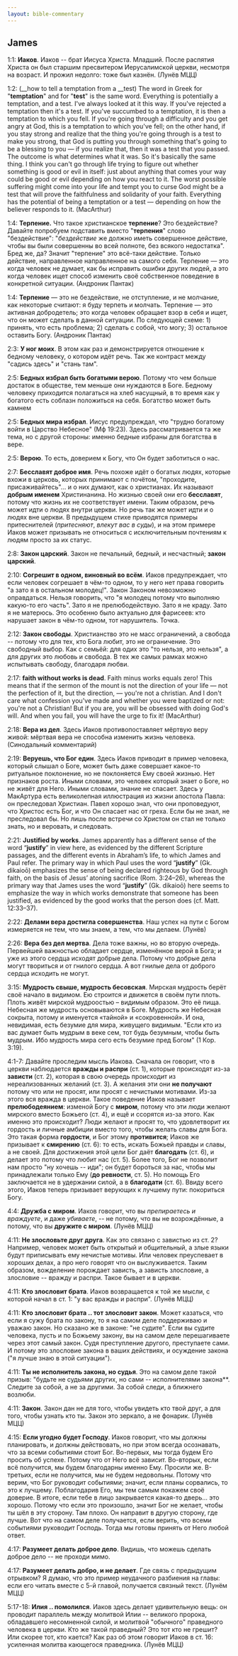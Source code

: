 ```yaml
---
layout: bible-commentary
---
```



## James

1:1: **Иаков**. Иаков -- брат Иисуса Христа. Младший. После распятия Христа он был старшим пресвитером Иерусалимской церкви, несмотря на возраст. И прожил недолго: тоже был казнён. (Лунёв МЦЦ)

1:2: (__how to tell a temptation from a __test) The word in Greek for "**temptation**" and for "**test**" is the same word. Everything is potentially a temptation, and a test. I've always looked at it this way. If you've rejected a temptation then it's a test. If you've succumbed to a temptation, it is then a temptation to which you fell. 
If you're going through a difficulty and you get angry at God, this is a temptation to which you've fell; on the other hand, if you stay strong and realize that the thing you're going through is a test to make you strong, that God is putting you through something that's going to be a blessing to you — if you realize that, then it was a test that you passed. The outcome is what determines what it was. So it's basically the same thing. 
I think you can't go through life trying to figure out whether something is good or evil in itself: just about anything that comes your way could be good or evil depending on how you react to it. The worst possible suffering might come into your life and tempt you to curse God might be a test that will prove the faithfulness and solidarity of your faith. Everything has the potential of being a temptation or a test — depending on how the believer responds to it. 
(MacArthur)


1:4: **Терпение.** Что такое христианское **терпение**? Это бездействие? Давайте попробуем подставить вместо "**терпения**" слово "бездействие": "*бездействие* же должно иметь совершенное действие, чтобы вы были совершенны во всей полноте, без всякого недостатка". Бред же, да? 
Значит "терпение" это всё-таки действие. Только действие, направленное направленное на самого себя. Терпение — это когда человек не думает, как бы исправить ошибки других людей, а это когда человек ищет способ изменить своё собственное поведение в конкретной ситуации. 
(Андроник Пантак)

1:4: **Терпение** — это не бездействие, не отступление, и не молчание, как некоторые считают: я буду терпеть и молчать. Терпение — это активная добродетель; это когда человек обращает взор в себя и ищет, что он может сделать в данной ситуации. По следующей схеме: 1) принять, что есть проблема; 2) сделать с собой, что могу; 3) остальное оставить Богу.
(Андроник Пантак)

2:3: **У ног моих**. В этом как раз и демонстрируется отношение к бедному человеку, о котором идёт речь. Так же контраст между "садись здесь" и "стань там".

2:5: **Бедных избрал быть богатыми верою**. Потому что чем больше достаток в обществе, тем меньше они нуждаются в Боге. Бедному человеку приходится полагаться на хлеб насущный, в то время как у богатого есть соблазн положиться на себя. Богатство может быть камнем 

2:5: **Бедных мира избрал**. Иисус предупреждал, что "трудно богатому войти в Царство Небесное" (Мф 19:23). Здесь рассматривается та же тема, но с другой стороны: именно бедные избраны для богатства в вере.

2:5: **Верою**. То есть, доверием к Богу, что Он будет заботиться о нас.

2:7: **Бесславят доброе имя**. Речь похоже идёт о богатых людях, которые вхожи в церковь, которых принимают с почётом, "проходите, присаживайтесь"... и о них думают, как о христианах. Их называют **добрым именем** Христинанина. Но жизнью своей они его **бесславят**, потому что жизнь их не соответствует имени. Таким образом, речь может идти о людях внутри церкви.
Но речь так же может идти и о людях вне церкви. В предыдущем стихе приводятся примеры притеснителей (*притесняют*, *влекут вас в суды*), и на этом примере Иаков может призывать не относиться с исключительным почтениям к людям просто за их статус.

2:8: **Закон царский**. Закон не печальный, бедный, и несчастный; **закон царский**.

2:10: **Согрешит в одном, виновный во всём**. Иаков предупреждает, что если человек согрешает в чём-то одном, то у него нет права говорить "а зато я в остальном молодец!". Закон Законом невозможно оправдаться. Нельзя говорить, что "я молодец потому что выполняю какую-то его часть". Зато я не прелюбодействую. Зато я не краду. Зато я не матерюсь.
Это особенно было актуально для фарисеев: кто нарушает закон в чём-то одном, тот нарушитель. Точка.

2:12: **Закон свободы**. Христианство это не масс ограничений, а свобода -- потому что для тех, кто Бога любит, это не ограничение. Это свободный выбор. Как с семьёй: для одих это "то нельзя, это нельзя", а для других это любовь и свобода. В тех же самых рамках можно испытывать свободу, благодаря любви.

2:17: **faith without works is dead**. Faith minus works equals zero!
This means that if the sermon of the mount is not the direction of your life — not the perfection of it, but the direction, — you're not a christian. And I don't care what confession you've made and whether you were baptized or not: you're not a Christian!
But if you are, you will be obsessed with doing God's will. And when you fail, you will have the urge to fix it!
(MacArthur)

2:18: **Вера из дел**. Здесь Иаков противопоставляет мёртвую веру живой: мёртвая вера не способна изменить жизнь человека. (Синодальный комментарий)

2:19: **Веруешь, что Бог един**. Здесь Иаков приводит в пример человека, который слышал о Боге, может быть даже совершает какое-то ритуальное поклонение, но не поклоняется Ему своей жизнью. Нет признаков роста.
Иными словами, это человек который знает о Боге, но не живёт для Него. Иными словами, знание не спасает.
Здесь у МакАртура есть великолепная иллюстрация из жизни апостола Павла: он преследовал Христиан. Павел хорошо знал, что они проповедуют, что Христос есть Бог, и что Он спасает нас от греха. Если бы не знал, не преследовал бы. Но лишь после встречи со Христом он стал не только знать, но и веровать, и следовать.


2:21: **Justified by works**. James apparently has a different sense of the word “**justify**” in view here, as evidenced by the different Scripture passages, and the different events in Abraham’s life, to which James and Paul refer. The primary way in which Paul uses the word “**justify**” (Gk. dikaioō) emphasizes the sense of being declared righteous by God through faith, on the basis of Jesus’ atoning sacrifice (Rom. 3:24–26), whereas the primary way that James uses the word “**justify**” (Gk. dikaioō) here seems to emphasize the way in which works demonstrate that someone has been justified, as evidenced by the good works that the person does (cf. Matt. 12:33–37). 

2:22: **Делами вера достигла совершенства**. Наш успех на пути с Богом измеряется не тем, что мы знаем, а тем, что мы делаем. (Лунёв)

2:26: **Вера без дел мертва**. Дела тоже важны, но во вторую очередь. Первейшей важностью обладает сердце, изменённое верой в Бога; и уже из этого сердца исходят добрые дела.
Потому что добрые дела могут твориться и от гнилого сердца.
А вот гнилые дела от доброго сердца исходить не могут.

3:15: **Мудрость свыше, мудрость бесовская**. Мирская мудрость берёт своё начало в видимом. Ею строится и движется в своём пути плоть. Плоть живёт мирской мудроостью – видимым образом. Это её пища. 
Небесная же мудрость основываются в Боге. Мудрость же Небесная сокрыта, потому и именуется «тайной» и «сокровенной». И она, невидимая, есть безумие для мира, живущего видимым. "Если кто из вас думает быть мудрым в веке сем, тот будь безумным, чтобы быть мудрым. Ибо мудрость мира сего есть безумие пред Богом" (1 Кор. 3:19).

4:1-7: Давайте проследим мысль Иакова.
Сначала он говорит, что в церкви наблюдается **вражды и распри** (ст. 1), которые происходят из-за **зависти** (ст. 2), которая в свою очередь происходит из нереализованных желаний (ст. 3). А желания эти они **не получают** потому что или не просят, или просят с нечистыми мотивами. Из-за этого вся вражда в церкви.
Такое поведение Иаков называет **прелюбодеянием**: изменой Богу с **миром**, потому что эти люди желают мирского вместо Божьего (ст. 4), и ещё и ссорятся из-за этого. 
Как именно это происходит? Люди желают и просят то, что удовлетворит их гордость и личные амбиции вместо того, чтобы желать славы для Бога. Это такая форма **гордости**, и Бог этому **противится**; Иаков же призывает к **смирению** (ст. 6): то есть, искать Божьей правды и славы, а не своей.
Для достижения этой цели Бог даёт **благодать** (ст. 6), и делает это потому что любит нас (ст. 5). Более того, Бог не позволит нам просто "ну хочешь -- иди"; он будет бороться за нас, чтобы мы принадлежали только Ему (**до ревности**, ст. 5). Но помощь Его заключается не в удержании силой, а в **благодати** (ст. 6).
Ввиду всего этого, Иаков теперь призывает верующих к лучшему пути: покориться Богу.

4:4: **Дружба с миром**. Иаков говорит, что вы *препираетесь и враждуете*, и даже *убиваете*, -- не потому, что вы не возрождённые, а потому, что вы **дружите с миром**. (Лунёв МЦЦ)

4:11: **Не злословьте друг друга**. Как это связано с завистью из ст. 2? Например, человек может быть открытый и общительный, а злые языки будут приписывать ему нечистые мотивы. Или человек преуспевает в хороших делах, а про него говорят что он выслуживается. Таким образом, вожделение порождает зависть, а зависть злословие, а злословие -- вражду и распри. Такое бывает и в церкви.

4:11: **Кто злословит брата**. Иаков возвращается к той же мысли, с которой начал в ст. 1: "у вас вражды и распри". (Лунёв МЦЦ)

4:11: **Кто злословит брата .. тот злословит закон**. Может казаться, что если я сужу брата по закону, то я на самом деле поддерживаю и уважаю закон. Но сказано же в законе: "не судите". Если вы судите человека, пусть и по Божьему закону, вы на самом деле перешагиваете через этот самый закон. Судя преступление другого, преступаете сами. И потому это злословие закона в ваших действиях, и осуждение закона ("я лучше знаю в этой ситуации").

4:11: **Ты не исполнитель закона, но судья**. Это на самом деле такой призыв: "будьте не судьями других, но сами -- исполнителями закона**. Следите за собой, а не за другими. За собой следи, а ближнего возлюби. 

4:11: **Закон**. Закон дан не для того, чтобы увидеть кто твой друг, а для того, чтобы узнать кто ты. Закон это зеркало, а не фонарик. (Лунёв МЦЦ)

4:15: **Если угодно будет Господу**. Иаков говорит, что мы должны планировать, и должны действовать, но при этом всегда осознавать, что за всеми событиями стоит Бог.
Во-первых, мы тогда будем Его просить об успехе. Потому что от Него всё зависит.
Во-вторых, если всё получится, мы будем благодарны именно Ему. Просили же.
В-третьих, если не получится, мы не будем недовольны. Потому что верим, что Бог руководит событиями; значит, если планы сорвались, то это к лучшему. Поблагодарив Его, мы тем самым покажем своё доверие.
В итоге, если тебе в лицо закрывается какая-то дверь... это хорошо. Потому что если это произошло, значит Бог не желает, чтобы ты шёл в эту сторону. Там плохо. Он направит в другую сторону, где лучше.
Вот что на самом деле получается, если верить, что всеми событиями руководит Господь. Тогда мы готовы принять от Него любой ответ.

4:17: **Разумеет делать доброе дело**. Видишь, что можешь сделать доброе дело -- не проходи мимо.

4:17: **Разумеет делать добро, и не делает**. Где связь с предыдущим отрывком?
Я думаю, что это пример неудачного разбиения на главы: если его читать вместе с 5-й главой, получается связный текст. (Лунём МЦЦ)

5:17-18: **Илия .. помолился**. Иаков здесь делает удивительную вещь: он проводит параллель между молитвой Илии -- великого пророка, обладавшего несомненной силой, и молитвой "обычного" праведного человека в церкви.
Кто же такой праведный? Это тот кто не грешит? Или скорее тот, кто кается? Как раз об этом говорит Иаков в ст. 16: усиленная молитва кающегося праведника.
(Лунёв МЦЦ)
